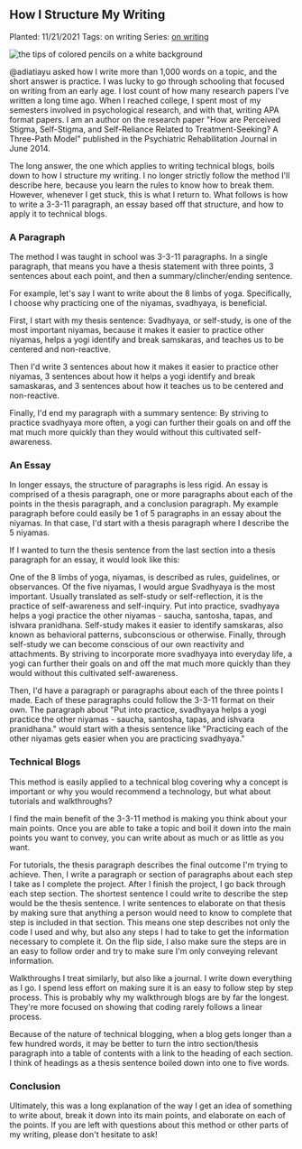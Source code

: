 ## How I Structure My Writing

Planted: 11/21/2021
Tags: on writing
Series: [on writing](/series.html?series=onWriting)

![the tips of colored pencils on a white background](https://images.abbeyperini.com/pencils.jpeg)

@adiatiayu asked how I write more than 1,000 words on a topic, and the short answer is practice. I was lucky to go through schooling that focused on writing from an early age. I lost count of how many research papers I've written a long time ago. When I reached college, I spent most of my semesters involved in psychological research, and with that, writing APA format papers. I am an author on the research paper "How are Perceived Stigma, Self-Stigma, and Self-Reliance Related to Treatment-Seeking? A Three-Path Model" published in the Psychiatric Rehabilitation Journal in June 2014.

The long answer, the one which applies to writing technical blogs, boils down to how I structure my writing. I no longer strictly follow the method I'll describe here, because you learn the rules to know how to break them. However, whenever I get stuck, this is what I return to. What follows is how to write a 3-3-11 paragraph, an essay based off that structure, and how to apply it to technical blogs.

### A Paragraph

The method I was taught in school was 3-3-11 paragraphs. In a single paragraph, that means you have a thesis statement with three points, 3 sentences about each point, and then a summary/clincher/ending sentence.

For example, let's say I want to write about the 8 limbs of yoga. Specifically, I choose why practicing one of the niyamas, svadhyaya, is beneficial.

First, I start with my thesis sentence: Svadhyaya, or self-study, is one of the most important niyamas, because it makes it easier to practice other niyamas, helps a yogi identify and break samskaras, and teaches us to be centered and non-reactive.

Then I'd write 3 sentences about how it makes it easier to practice other niyamas, 3 sentences about how it helps a yogi identify and break samaskaras, and 3 sentences about how it teaches us to be centered and non-reactive.

Finally, I'd end my paragraph with a summary sentence: By striving to practice svadhyaya more often, a yogi can further their goals on and off the mat much more quickly than they would without this cultivated self-awareness.

### An Essay

In longer essays, the structure of paragraphs is less rigid. An essay is comprised of a thesis paragraph, one or more paragraphs about each of the points in the thesis paragraph, and a conclusion paragraph. My example paragraph before could easily be 1 of 5 paragraphs in an essay about the niyamas. In that case, I'd start with a thesis paragraph where I describe the 5 niyamas.

If I wanted to turn the thesis sentence from the last section into a thesis paragraph for an essay, it would look like this:

One of the 8 limbs of yoga, niyamas, is described as rules, guidelines, or observances. Of the five niyamas, I would argue Svadhyaya is the most important. Usually translated as self-study or self-reflection, it is the practice of self-awareness and self-inquiry. Put into practice, svadhyaya helps a yogi practice the other niyamas - saucha, santosha, tapas, and ishvara pranidhana. Self-study makes it easier to identify samskaras, also known as behavioral patterns, subconscious or otherwise. Finally, through self-study we can become conscious of our own reactivity and attachments. By striving to incorporate more svadhyaya into everyday life, a yogi can further their goals on and off the mat much more quickly than they would without this cultivated self-awareness.

Then, I'd have a paragraph or paragraphs about each of the three points I made. Each of these paragraphs could follow the 3-3-11 format on their own. The paragraph about "Put into practice, svadhyaya helps a yogi practice the other niyamas - saucha, santosha, tapas, and ishvara pranidhana." would start with a thesis sentence like "Practicing each of the other niyamas gets easier when you are practicing svadhyaya."

### Technical Blogs

This method is easily applied to a technical blog covering why a concept is important or why you would recommend a technology, but what about tutorials and walkthroughs?

I find the main benefit of the 3-3-11 method is making you think about your main points. Once you are able to take a topic and boil it down into the main points you want to convey, you can write about as much or as little as you want.

For tutorials, the thesis paragraph describes the final outcome I'm trying to achieve. Then, I write a paragraph or section of paragraphs about each step I take as I complete the project. After I finish the project, I go back through each step section. The shortest sentence I could write to describe the step would be the thesis sentence. I write sentences to elaborate on that thesis by making sure that anything a person would need to know to complete that step is included in that section. This means one step describes not only the code I used and why, but also any steps I had to take to get the information necessary to complete it. On the flip side, I also make sure the steps are in an easy to follow order and try to make sure I'm only conveying relevant information.

Walkthroughs I treat similarly, but also like a journal. I write down everything as I go. I spend less effort on making sure it is an easy to follow step by step process. This is probably why my walkthrough blogs are by far the longest. They're more focused on showing that coding rarely follows a linear process.

Because of the nature of technical blogging, when a blog gets longer than a few hundred words, it may be better to turn the intro section/thesis paragraph into a table of contents with a link to the heading of each section. I think of headings as a thesis sentence boiled down into one to five words.

### Conclusion

Ultimately, this was a long explanation of the way I get an idea of something to write about, break it down into its main points, and elaborate on each of the points. If you are left with questions about this method or other parts of my writing, please don't hesitate to ask!
